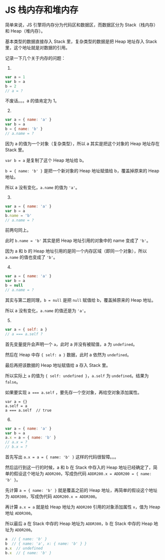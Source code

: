 # JS 栈内存和堆内存

简单来说，JS 引擎将内存分为代码区和数据区，而数据区分为 Stack（栈内存）和 Heap（堆内存）。

基本类型的数据直接存入 Stack 里，复杂类型的数据是把 Heap 地址存入 Stack 里，这个地址就是对数据的引用。

记录一下几个关于内存的问题：

1. 

```javascript
var a = 1
var b = a
b = 2
// a = ?
```

不废话。。。a 的值肯定为 1。

2. 

```javascript
var a = { name: 'a' }
var b = a
b = { name: 'b' }
// a.name = ?
```

因为 a 的值为一个对象（复杂类型），所以 a 其实是把这个对象的 Heap 地址存在 Stack 里。

`var b = a` 是复制了这个 Heap 地址给 b。

`b = { name: 'b' }` 是把一个新对象的 Heap 地址赋值给 b，覆盖掉原来的 Heap 地址。

所以 a 没有变化，`a.name` 的值为 `'a'`。

3. 

```javascript
var a = { name: 'a' }
var b = a
b.name = 'b'
// a.name = ?
```

前两句同上。

此时 `b.name = 'b'` 其实是把 Heap 地址引用的对象中的 name 变成了 `'b'`。

因为 a 和 b 的 Heap 地址引用的是同一个内存区域（即同一个对象），所以 `a.name` 的值也变成了 `'b'`。

4. 

```javascript
var a = { name: 'a' }
var b = a
b = null
// a.name = ?
```

其实与第二题同理，`b = null` 是把 `null` 赋值给 b，覆盖掉原来的 Heap 地址。

所以 a 没有变化，`a.name` 的值还是为 `'a'`。

5. 

```javascript
var a = { self: a }
// a === a.self ?
```

首先变量提升会声明一个 `a`，此时 a 并没有被赋值，a 为 `undefined`。

然后在 Heap 中存 `{ self: a }` 数据，此时 a 依然为 `undefined`。

最后再把该数据的 Heap 地址赋值给 a 存入 Stack 里。

所以实际上 `a` 的值为 `{ self: undefined }`，`a.self` 为 `undefined`。结果为 `false`。

如果要实现 `a === a.self` ，要先存一个空对象，再给空对象添加属性。

```
var a = {}
a.self = a
a === a.self  // true
```

6. 

```javascript
var a = { name: 'a' }
var b = a
a.x = a = { name: 'b' }
// a.x = ?
// b.x = ?
```

首先写出 `a.x = a = { name: 'b' }` 这样的代码很智障。。。

然后运行到这一行的时候，a 和 b 在 Stack 中存入的 Heap 地址已经确定了，简单的假设这个地址为 `ADDR200`，写成伪代码 `ADDR200.x = ADDR200 = { name: 'b' }`。

先计算 `a = { name: 'b' }` 就是覆盖之前的 Heap 地址，再简单的假设这个地址为 `ADDR300`，写成伪代码 `ADDR200.x = ADDR300`。

再计算 `a.x = a` 就是给 Heap 地址为 `ADDR200` 引用的对象添加属性 `x`，值为 Heap 地址 `ADDR300`。

所以最后 a 在 Stack 中存的 Heap 地址为 `ADDR300`，b 在 Stack 中存的 Heap 地址为 `ADDR200`。

```javascript
a  // { name: 'b' }
b  // { name: 'a', x: { name: 'b' } }
a.x  // undefined
b.x  // { name: 'b' }
```